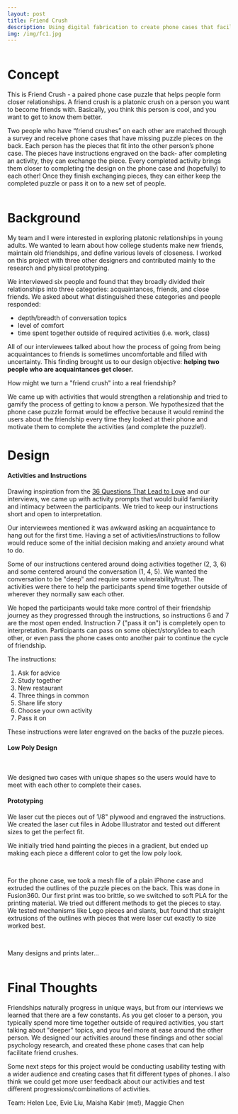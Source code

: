 ```yaml
---
layout: post
title: Friend Crush
description: Using digital fabrication to create phone cases that facilitate friendship.
img: /img/fc1.jpg
---
```


<img class="center" src="{{ site.baseurl }}/img/fc1.jpg" alt=""/>

# Concept
This is Friend Crush - a paired phone case puzzle that helps people form closer relationships. A friend crush is a platonic crush on a person you want to become friends with. Basically, you think this person is cool, and you want to get to know them better.

Two people who have “friend crushes” on each other are matched through a survey and receive phone cases that have missing puzzle pieces on the back. Each person has the pieces that fit into the other person’s phone case. The pieces have instructions engraved on the back- after completing an activity, they can exchange the piece. Every completed activity brings them closer to completing the design on the phone case and (hopefully) to each other! Once they finish exchanging pieces, they can either keep the completed puzzle or pass it on to a new set of people.

<img class="center" src="{{ site.baseurl }}/img/fc2.png" alt=""/>

# Background

My team and I were interested in exploring platonic relationships in young adults. We wanted to learn about how college students make new friends, maintain old friendships, and define various levels of closeness. I worked on this project with three other designers and contributed mainly to the research and physical prototyping.

We interviewed six people and found that they broadly divided their relationships into three categories: acquaintances, friends, and close friends. We asked about what distinguished these categories and people responded:
* depth/breadth of conversation topics 
* level of comfort
* time spent together outside of required activities (i.e. work, class)

All of our interviewees talked about how the process of going from being acquaintances to friends is sometimes uncomfortable and filled with uncertainty. This finding brought us to our design objective: **helping two people who are acquaintances get closer.**

How might we turn a "friend crush" into a real friendship?

We came up with activities that would strengthen a relationship and tried to gamify the process of getting to know a person. We hypothesized that the phone case puzzle format would be effective because it would remind the users about the friendship every time they looked at their phone and motivate them to complete the activities (and complete the puzzle!).

# Design

#### Activities and Instructions

Drawing inspiration from the <a href="https://www.nytimes.com/2015/01/11/fashion/no-37-big-wedding-or-small.html" target="blank">36 Questions That Lead to Love</a> and our interviews, we came up with activity prompts that would build familiarity and intimacy between the participants. We tried to keep our instructions short and open to interpretation.

Our interviewees mentioned it was awkward asking an acquaintance to hang out for the first time. Having a set of activities/instructions to follow would reduce some of the initial decision making and anxiety around what to do. 

Some of our instructions centered around doing activities together (2, 3, 6) and some centered around the conversation (1, 4, 5). We wanted the conversation to be "deep" and require some vulnerability/trust. The activities were there to help the participants spend time together outside of wherever they normally saw each other.

We hoped the participants would take more control of their friendship journey as they progressed through the instructions, so instructions 6 and 7 are the most open ended. Instruction 7 ("pass it on") is completely open to interpretation. Participants can pass on some object/story/idea to each other, or even pass the phone cases onto another pair to continue the cycle of friendship.

The instructions:
1. Ask for advice
2. Study together
3. New restaurant
4. Three things in common
5. Share life story
6. Choose your own activity
7. Pass it on

These instructions were later engraved on the backs of the puzzle pieces. 

#### Low Poly Design

<div class="img_row">
	<img class="col four" src="{{ site.baseurl }}/img/fc3.png" alt=""/>
	<img class="col four" src="{{ site.baseurl }}/img/fc4.png" alt=""/>
</div>

We designed two cases with unique shapes so the users would have to meet with each other to complete their cases.

#### Prototyping
We laser cut the pieces out of 1/8" plywood and engraved the instructions. We created the laser cut files in Adobe Illustrator and tested out different sizes to get the perfect fit.

We initially tried hand painting the pieces in a gradient, but ended up making each piece a different color to get the low poly look.

<div class="img_row">
	<img class="col seven" src="{{ site.baseurl }}/img/fc5.png" alt=""/>
	<img class="col eight" src="{{ site.baseurl }}/img/fc6.jpg" alt=""/>
	<img class="col eight" src="{{ site.baseurl }}/img/fc7.png" alt=""/>
</div>

For the phone case, we took a mesh file of a plain iPhone case and extruded the outlines of the puzzle pieces on the back. This was done in Fusion360. Our first print was too brittle, so we switched to soft PLA for the printing material. We tried out different methods to get the pieces to stay. We tested mechanisms like Lego pieces and slants, but found that straight extrusions of the outlines with pieces that were laser cut exactly to size worked best.

<div class="img_row">
	<img class="col four" src="{{ site.baseurl }}/img/fc8.png" alt=""/>
	<img class="col four" src="{{ site.baseurl }}/img/fc9.png" alt=""/>
	<img class="col three" src="{{ site.baseurl }}/img/fc10.png" alt=""/>
</div>

Many designs and prints later...
<div class="img_row">
	<img class="col three" src="{{ site.baseurl }}/img/fc11.jpg" alt=""/>
</div>

# Final Thoughts

Friendships naturally progress in unique ways, but from our interviews we learned that there are a few constants. As you get closer to a person, you typically spend more time together outside of required activities, you start talking about "deeper" topics, and you feel more at ease around the other person. We designed our activities around these findings and other social psychology research, and created these phone cases that can help facilitate friend crushes.

Some next steps for this project would be conducting usability testing with a wider audience and creating cases that fit different types of phones. I also think we could get more user feedback about our activities and test different progressions/combinations of activities.

<img class="center" src="{{ site.baseurl }}/img/fc12.jpg" alt=""/>
<div class="col three caption">
	Team: Helen Lee, Evie Liu, Maisha Kabir (me!), Maggie Chen
</div>